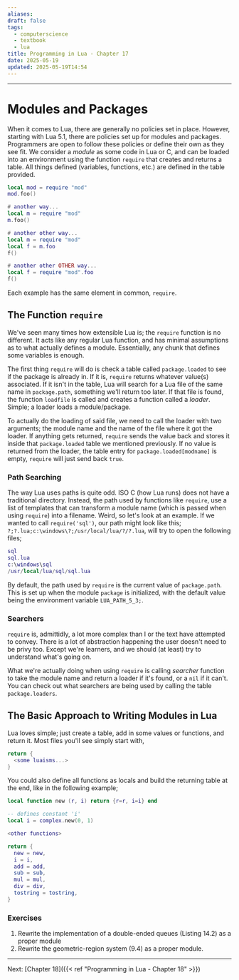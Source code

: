 ```yaml
---
aliases: 
draft: false
tags:
  - computerscience
  - textbook
  - lua
title: Programming in Lua - Chapter 17
date: 2025-05-19
updated: 2025-05-19T14:54
---
```


-------------------------------------------------------------------------------

# Modules and Packages

When it comes to Lua, there are generally no policies set in place. However, starting with Lua 5.1, there are policies set up for modules and packages. Programmers are open to follow these policies or define their own as they see fit. We consider a *module* as some code in Lua or C, and can be loaded into an environment using the function `require` that creates and returns a table. All things defined (variables, functions, etc.) are defined in the table provided.

```lua
local mod = require "mod"
mod.foo()

# another way...
local m = require "mod"
m.foo()

# another other way...
local m = require "mod"
local f = m.foo
f()

# another other OTHER way...
local f = require "mod".foo
f()
```

Each example has the same element in common, `require`.

## The Function `require`

We've seen many times how extensible Lua is; the `require` function is no different. It acts like any regular Lua function, and has minimal assumptions as to what actually defines a module. Essentially, any chunk that defines some variables is enough.

The first thing `require` will do is check a table called `package.loaded` to see if the package is already in. If it is, `require` returns whatever value(s) associated. If it isn't in the table, Lua will search for a Lua file of the same name in `package.path`, something we'll return too later. If that file is found, the function `loadfile` is called and creates a function called a *loader*. Simple; a loader loads a module/package.

To actually do the loading of said file, we need to call the loader with two arguments; the module name and the name of the file where it got the loader. If anything gets returned, `require` sends the value back and stores it inside that `package.loaded` table we mentioned previously. If no value is returned from the loader, the table entry for `package.loaded[modname]` is empty, `require` will just send back `true`.

### Path Searching

The way Lua uses paths is quite odd. ISO C (how Lua runs) does not have a traditional directory. Instead, the path used by functions like `require`, use a list of templates that can transform a module name (which is passed when using `require`) into a filename. Weird, so let's look at an example. If we wanted to call `require('sql')`, our path might look like this; `?;?.lua;c:\windows\?;/usr/local/lua/?/?.lua`, will try to open the following files;

```lua
sql
sql.lua
c:\windows\sql
/usr/local/lua/sql/sql.lua
```

By default, the path used by `require` is the current value of `package.path`. This is set up when the module `package` is initialized, with the default value being the environment variable `LUA_PATH_5_3;`.

### Searchers

`require` is, admittidly, a lot more complex than I or the text have attempted to convey. There is a lot of abstraction happening the user doesn't need to be privy too. Except we're learners, and we should (at least) try to understand what's going on.

What we're actually doing when using `require` is calling *searcher* function to take the module name and return a loader if it's found, or a `nil` if it can't. You can check out what searchers are being used by calling the table `package.loaders`. 

## The Basic Approach to Writing Modules in Lua

Lua loves simple; just create a table, add in some values or functions, and return it. Most files you'll see simply start with,

```lua
return {
  <some luaisms...>
}
```

You could also define all functions as locals and build the returning table at the end, like in the following example;

```lua
local function new (r, i) return {r=r, i=i} end

-- defines constant 'i'
local i = complex.new(0, 1)

<other functions>

return {
  new = new,
  i = i,
  add = add,
  sub = sub,
  mul = mul,
  div = div,
  tostring = tostring,
}
```

### Exercises

1. Rewrite the implementation of a double-ended queues (Listing 14.2) as a proper module
2. Rewrite the geometric-region system (9.4) as a proper module.


---
Next: 
[Chapter 18]({{< ref "Programming in Lua - Chapter 18" >}}) 
